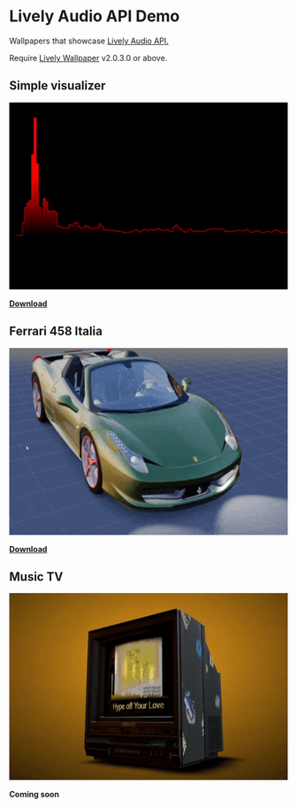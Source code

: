 # Lively Audio API Demo
Wallpapers that showcase [Lively Audio API.](https://github.com/rocksdanister/lively/wiki/Web-Guide-V-:-System-Data)

Require [Lively Wallpaper](https://github.com/rocksdanister/lively) v2.0.3.0 or above.

## Simple visualizer
<img src="/src/Simple visualizer/ub3mqljo.gif" width="600" height="338"/>

[**Download**](https://github.com/rocksdanister/audio-visualizer-wallpaper/releases)

## Ferrari 458 Italia
<img src="/src/Ferrari 458/ub3mqljo.gif" width="600" height="338"/>

[**Download**](https://github.com/rocksdanister/audio-visualizer-wallpaper/releases)

## Music TV
<img src="/src/Music TV/2mlhvoxr.gif" width="600" height="338"/>

**Coming soon**

